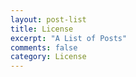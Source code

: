```yaml
---
layout: post-list
title: License
excerpt: "A List of Posts"
comments: false
category: License
---
```

